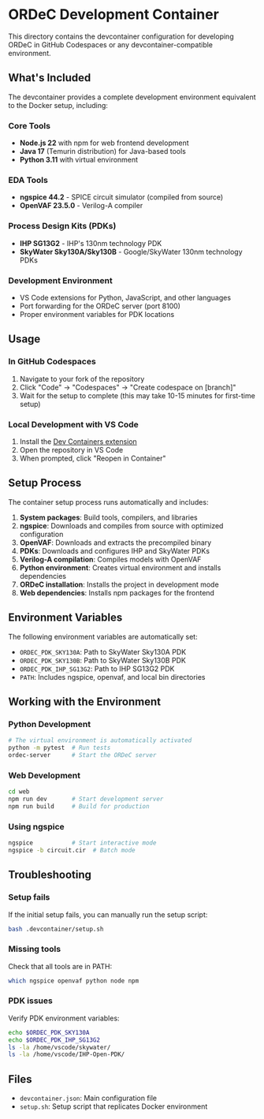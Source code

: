 # ORDeC Development Container

This directory contains the devcontainer configuration for developing ORDeC in GitHub Codespaces or any devcontainer-compatible environment.

## What's Included

The devcontainer provides a complete development environment equivalent to the Docker setup, including:

### Core Tools
- **Node.js 22** with npm for web frontend development
- **Java 17** (Temurin distribution) for Java-based tools
- **Python 3.11** with virtual environment

### EDA Tools
- **ngspice 44.2** - SPICE circuit simulator (compiled from source)
- **OpenVAF 23.5.0** - Verilog-A compiler

### Process Design Kits (PDKs)
- **IHP SG13G2** - IHP's 130nm technology PDK
- **SkyWater Sky130A/Sky130B** - Google/SkyWater 130nm technology PDKs

### Development Environment
- VS Code extensions for Python, JavaScript, and other languages
- Port forwarding for the ORDeC server (port 8100)
- Proper environment variables for PDK locations

## Usage

### In GitHub Codespaces
1. Navigate to your fork of the repository
2. Click "Code" → "Codespaces" → "Create codespace on [branch]"
3. Wait for the setup to complete (this may take 10-15 minutes for first-time setup)

### Local Development with VS Code
1. Install the [Dev Containers extension](https://marketplace.visualstudio.com/items?itemName=ms-vscode-remote.remote-containers)
2. Open the repository in VS Code
3. When prompted, click "Reopen in Container"

## Setup Process

The container setup process runs automatically and includes:

1. **System packages**: Build tools, compilers, and libraries
2. **ngspice**: Downloads and compiles from source with optimized configuration
3. **OpenVAF**: Downloads and extracts the precompiled binary
4. **PDKs**: Downloads and configures IHP and SkyWater PDKs
5. **Verilog-A compilation**: Compiles models with OpenVAF
6. **Python environment**: Creates virtual environment and installs dependencies
7. **ORDeC installation**: Installs the project in development mode
8. **Web dependencies**: Installs npm packages for the frontend

## Environment Variables

The following environment variables are automatically set:

- `ORDEC_PDK_SKY130A`: Path to SkyWater Sky130A PDK
- `ORDEC_PDK_SKY130B`: Path to SkyWater Sky130B PDK  
- `ORDEC_PDK_IHP_SG13G2`: Path to IHP SG13G2 PDK
- `PATH`: Includes ngspice, openvaf, and local bin directories

## Working with the Environment

### Python Development
```bash
# The virtual environment is automatically activated
python -m pytest  # Run tests
ordec-server      # Start the ORDeC server
```

### Web Development
```bash
cd web
npm run dev       # Start development server
npm run build     # Build for production
```

### Using ngspice
```bash
ngspice           # Start interactive mode
ngspice -b circuit.cir  # Batch mode
```

## Troubleshooting

### Setup fails
If the initial setup fails, you can manually run the setup script:
```bash
bash .devcontainer/setup.sh
```

### Missing tools
Check that all tools are in PATH:
```bash
which ngspice openvaf python node npm
```

### PDK issues
Verify PDK environment variables:
```bash
echo $ORDEC_PDK_SKY130A
echo $ORDEC_PDK_IHP_SG13G2
ls -la /home/vscode/skywater/
ls -la /home/vscode/IHP-Open-PDK/
```

## Files

- `devcontainer.json`: Main configuration file
- `setup.sh`: Setup script that replicates Docker environment